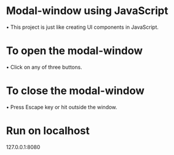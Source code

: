 # Modal-window using JavaScript

• This project is just like creating UI components in JavaScript.

# To open the modal-window

• Click on any of three buttons.

# To close the modal-window

• Press Escape key or hit outside the window.

# Run on localhost

127.0.0.1:8080
